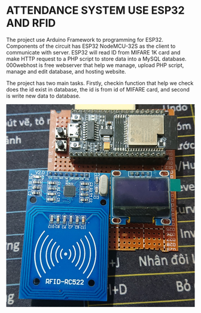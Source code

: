 # ATTENDANCE SYSTEM USE ESP32 AND RFID
The project use Arduino Framework to programming for ESP32. Components of the circuit has ESP32 NodeMCU-32S as the client to communicate with server. ESP32 will read ID from MIFARE 1K card and make HTTP request to a PHP script to store data into a MySQL database. 000webhost is free webserver that help we manage, upload PHP script, manage and edit database, and hosting website. 

The project has two main tasks. Firstly, checkin function that help we check does the id exist in database, the id is from id of MIFARE card, and second is write new data to database. 

![circuit](image/circuit.JPG)


